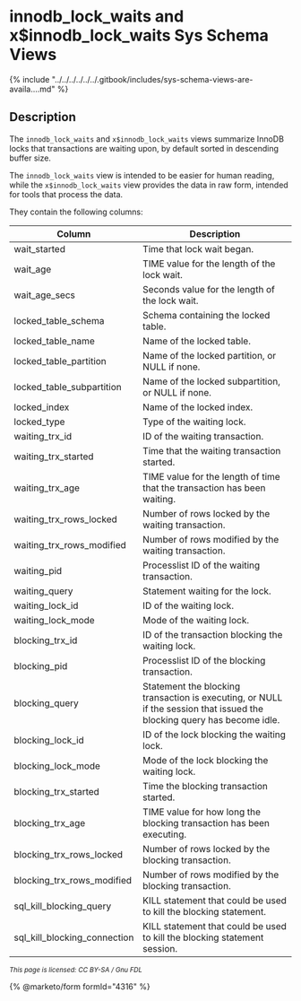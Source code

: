 # innodb\_lock\_waits and x$innodb\_lock\_waits Sys Schema Views

{% include "../../../../../../.gitbook/includes/sys-schema-views-are-availa....md" %}

## Description

The `innodb_lock_waits` and `x$innodb_lock_waits` views summarize InnoDB locks that transactions are waiting upon, by default sorted in descending buffer size.

The `innodb_lock_waits` view is intended to be easier for human reading, while the `x$innodb_lock_waits` view provides the data in raw form, intended for tools that process the data.

They contain the following columns:

| Column                          | Description                                                                                                             |
| ------------------------------- | ----------------------------------------------------------------------------------------------------------------------- |
| wait\_started                   | Time that lock wait began.                                                                                              |
| wait\_age                       | TIME value for the length of the lock wait.                                                                             |
| wait\_age\_secs                 | Seconds value for the length of the lock wait.                                                                          |
| locked\_table\_schema           | Schema containing the locked table.                                                                                     |
| locked\_table\_name             | Name of the locked table.                                                                                               |
| locked\_table\_partition        | Name of the locked partition, or NULL if none.                                                                          |
| locked\_table\_subpartition     | Name of the locked subpartition, or NULL if none.                                                                       |
| locked\_index                   | Name of the locked index.                                                                                               |
| locked\_type                    | Type of the waiting lock.                                                                                               |
| waiting\_trx\_id                | ID of the waiting transaction.                                                                                          |
| waiting\_trx\_started           | Time that the waiting transaction started.                                                                              |
| waiting\_trx\_age               | TIME value for the length of time that the transaction has been waiting.                                                |
| waiting\_trx\_rows\_locked      | Number of rows locked by the waiting transaction.                                                                       |
| waiting\_trx\_rows\_modified    | Number of rows modified by the waiting transaction.                                                                     |
| waiting\_pid                    | Processlist ID of the waiting transaction.                                                                              |
| waiting\_query                  | Statement waiting for the lock.                                                                                         |
| waiting\_lock\_id               | ID of the waiting lock.                                                                                                 |
| waiting\_lock\_mode             | Mode of the waiting lock.                                                                                               |
| blocking\_trx\_id               | ID of the transaction blocking the waiting lock.                                                                        |
| blocking\_pid                   | Processlist ID of the blocking transaction.                                                                             |
| blocking\_query                 | Statement the blocking transaction is executing, or NULL if the session that issued the blocking query has become idle. |
| blocking\_lock\_id              | ID of the lock blocking the waiting lock.                                                                               |
| blocking\_lock\_mode            | Mode of the lock blocking the waiting lock.                                                                             |
| blocking\_trx\_started          | Time the blocking transaction started.                                                                                  |
| blocking\_trx\_age              | TIME value for how long the blocking transaction has been executing.                                                    |
| blocking\_trx\_rows\_locked     | Number of rows locked by the blocking transaction.                                                                      |
| blocking\_trx\_rows\_modified   | Number of rows modified by the blocking transaction.                                                                    |
| sql\_kill\_blocking\_query      | KILL statement that could be used to kill the blocking statement.                                                       |
| sql\_kill\_blocking\_connection | KILL statement that could be used to kill the blocking statement session.                                               |

<sub>_This page is licensed: CC BY-SA / Gnu FDL_</sub>

{% @marketo/form formId="4316" %}
